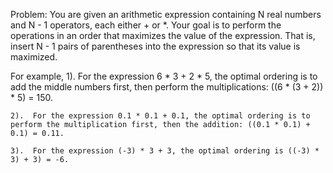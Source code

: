 Problem: You are given an arithmetic expression containing N real numbers and N - 1 operators, each either + or *. Your goal is to perform the operations in an order that maximizes the value of the expression. 
         That is, insert N - 1 pairs of parentheses into the expression so that its value is maximized.

For example, 
	1).  For the expression 6 * 3 + 2 * 5, the optimal ordering is to add the middle numbers first, then perform the multiplications: ((6 * (3 + 2))  * 5) = 150. 
	
	2).  For the expression 0.1 * 0.1 + 0.1, the optimal ordering is to perform the multiplication first, then the addition: ((0.1 * 0.1) + 0.1) = 0.11. 
	
	3).  For the expression (-3) * 3 + 3, the optimal ordering is ((-3) * 3) + 3) = -6.